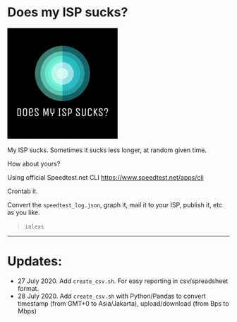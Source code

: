 # Does my ISP sucks?

![](images/logo-250.png)

My ISP sucks. Sometimes it sucks less longer, at random given time.

How about yours?

Using official Speedtest.net CLI https://www.speedtest.net/apps/cli

Crontab it.

Convert the `speedtest_log.json`, graph it, mail it to your ISP, publish it, etc as you like.

> `ialexs`

---

# Updates:

- 27 July 2020.  Add `create_csv.sh`. For easy reporting in csv/spreadsheet format.
- 28 July 2020. Add `create_csv.sh` with Python/Pandas to convert timestamp (from GMT+0 to Asia/Jakarta), upload/download (from Bps to Mbps)
